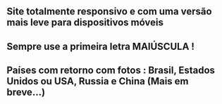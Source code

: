 ## Site totalmente responsivo e com uma versão mais leve para dispositivos móveis

## Sempre use a primeira letra MAIÚSCULA !

## Países com retorno com fotos : Brasil, Estados Unidos ou USA, Russia e China (Mais em breve...)
